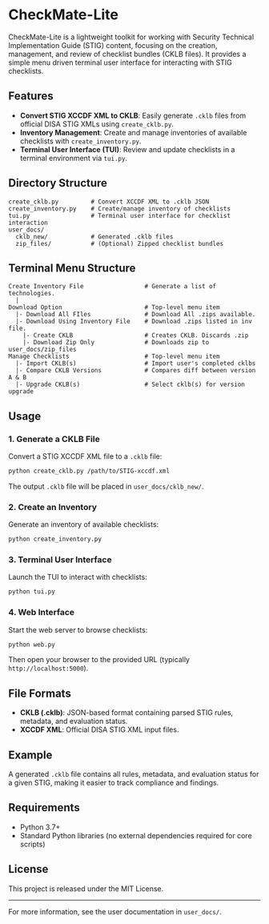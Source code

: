 # CheckMate-Lite

CheckMate-Lite is a lightweight toolkit for working with Security Technical Implementation Guide (STIG) content, focusing on the creation, management, and review of checklist bundles (CKLB files). It provides a simple menu driven terminal user interface for interacting with STIG checklists.

## Features

- **Convert STIG XCCDF XML to CKLB**: Easily generate `.cklb` files from official DISA STIG XMLs using `create_cklb.py`.
- **Inventory Management**: Create and manage inventories of available checklists with `create_inventory.py`.
- **Terminal User Interface (TUI)**: Review and update checklists in a terminal environment via `tui.py`.

## Directory Structure

```
create_cklb.py         # Convert XCCDF XML to .cklb JSON
create_inventory.py    # Create/manage inventory of checklists
tui.py                 # Terminal user interface for checklist interaction
user_docs/
  cklb_new/            # Generated .cklb files
  zip_files/           # (Optional) Zipped checklist bundles
```

## Terminal Menu Structure
```
Create Inventory File                 # Generate a list of technologies.
  | 
Download Option                       # Top-level menu item
  |- Download All FIles               # Download All .zips available.
  |- Download Using Inventory File    # Download .zips listed in inv file.
    |- Create CKLB                    # Creates CKLB. Discards .zip
    |- Download Zip Only              # Downloads zip to user_docs/zip_files
Manage Checklists                     # Top-level menu item
  |- Import CKLB(s)                   # Import user's completed cklbs
  |- Compare CKLB Versions            # Compares diff between version A & B
  |- Upgrade CKLB(s)                  # Select cklb(s) for version upgrade
```
## Usage

### 1. Generate a CKLB File

Convert a STIG XCCDF XML file to a `.cklb` file:

```bash
python create_cklb.py /path/to/STIG-xccdf.xml
```

The output `.cklb` file will be placed in `user_docs/cklb_new/`.

### 2. Create an Inventory

Generate an inventory of available checklists:

```bash
python create_inventory.py
```

### 3. Terminal User Interface

Launch the TUI to interact with checklists:

```bash
python tui.py
```

### 4. Web Interface

Start the web server to browse checklists:

```bash
python web.py
```

Then open your browser to the provided URL (typically `http://localhost:5000`).

## File Formats

- **CKLB (.cklb)**: JSON-based format containing parsed STIG rules, metadata, and evaluation status.
- **XCCDF XML**: Official DISA STIG XML input files.

## Example

A generated `.cklb` file contains all rules, metadata, and evaluation status for a given STIG, making it easier to track compliance and findings.

## Requirements

- Python 3.7+
- Standard Python libraries (no external dependencies required for core scripts)

## License

This project is released under the MIT License.

---

For more information, see the user documentation in `user_docs/`.
